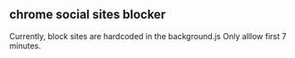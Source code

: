 ## chrome social sites blocker

Currently, block sites are hardcoded in the background.js
Only alllow first 7 minutes.

